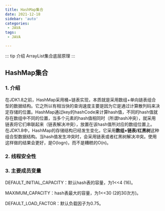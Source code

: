 ```yaml
---
title: HashMap集合
date: 2021-12-18
sidebar: 'auto'
categories:
 - JAVA
tags:
 - JAVA

---
```


::: tip 介绍
ArrayList集合底层原理
:::

## HashMap集合

###   1.  介绍

在JDK1.8之前，HashMap采用桶+链表实现，本质就是采用数组+单向链表组合型的数据结构。它之所以有相当快的查询速度主要是因为它是通过计算散列码来决定存储的位置。HashMap通过key的hashCode来计算hash值，不同的hash值就存在数组中不同的位置，当多个元素的hash值相同时（所谓hash冲突），就采用链表将它们串联起来（链表解决冲突），放置在该hash值所对应的数组位置上。 在JDK1.8中，HashMap的存储结构已经发生变化，它采用**数组+链表/红黑树**这种组合型数据结构。当hash值发生冲突时，会采用链表或者红黑树解决冲突。使用这样做的结果会更好，是O(logn)，而不是糟糕的O(n)。

### 2. 线程安全性

###  3. 主要成员变量

DEFAULT_INITIAL_CAPACITY：默认hash表的容量，为1<<4 (16)。

MAXIMUM_CAPACITY：hash表最大的容量，为1<<30 (2的30次方)。

 DEFAULT_LOAD_FACTOR：默认负载因子为0.75。

